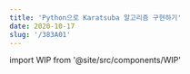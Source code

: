 ```yaml
---
title: 'Python으로 Karatsuba 알고리즘 구현하기'
date: 2020-10-17
slug: '/383A01'
---
```


import WIP from '@site/src/components/WIP'

<WIP />
